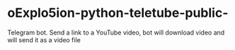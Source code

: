 # oExplo5ion-python-teletube-public-
Telegram bot. Send a link to a YouTube video, bot will download video and will send it as a video file
